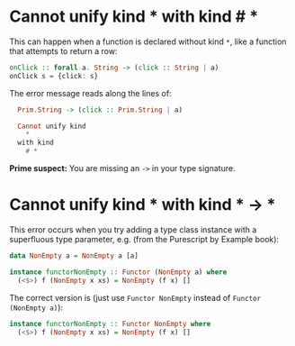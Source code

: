 # Cannot unify kind * with kind # *
This can happen when a function is declared without kind `*`, like a function that attempts to return a row:

```purs
onClick :: forall a. String -> (click :: String | a)
onClick s = {click: s}
```

The error message reads along the lines of:
```purs
  Prim.String -> (click :: Prim.String | a)

  Cannot unify kind
    *
  with kind
    # *
```

**Prime suspect:** You are missing an `->` in your type signature.


# Cannot unify kind * with kind * -> *
This error occurs when you try adding a type class instance with a superfluous type parameter, e.g. (from the Purescript by Example book):
```purs
data NonEmpty a = NonEmpty a [a]

instance functorNonEmpty :: Functor (NonEmpty a) where
  (<$>) f (NonEmpty x xs) = NonEmpty (f x) []
```
The correct version is (just use `Functor NonEmpty` instead of `Functor (NonEmpty a)`):
```purs
instance functorNonEmpty :: Functor NonEmpty where
  (<$>) f (NonEmpty x xs) = NonEmpty (f x) []
```
